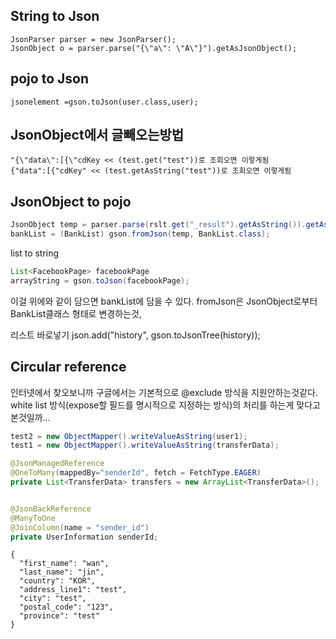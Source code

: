## String to Json
```
JsonParser parser = new JsonParser();
JsonObject o = parser.parse("{\"a\": \"A\"}").getAsJsonObject();
```
## pojo to Json
```
jsonelement =gson.toJson(user.class,user);
```

## JsonObject에서 글빼오는방법
```
"{\"data\":[{\"cdKey << (test.get("test"))로 조회오면 이렇게됨
{"data":[{"cdKey" << (test.getAsString("test"))로 조회오면 이렇게됨
```
## JsonObject to pojo
```java
JsonObject temp = parser.parse(rslt.get("_result").getAsString()).getAsJsonObject();
bankList = (BankList) gson.fromJson(temp, BankList.class);
```

list<pojo> to string
```java
List<FacebookPage> facebookPage
arrayString = gson.toJson(facebookPage);
```

이걸 위에와 같이 담으면 bankList에 담을 수 있다. fromJson은 JsonObject로부터 BankList클래스 형태로 변경하는것,


리스트 바로넣기
json.add("history", gson.toJsonTree(history));

## Circular reference

인터넷에서 찾오보니까 구글에서는 기본적으로 @exclude 방식을 지원안하는것같다. white list 방식(expose할 필드를 명시적으로 지정하는 방식)의 처리를 하는게 맞다고 본것일까...


```java
test2 = new ObjectMapper().writeValueAsString(user1);
test1 = new ObjectMapper().writeValueAsString(transferData);

@JsonManagedReference
@OneToMany(mappedBy="senderId", fetch = FetchType.EAGER)
private List<TransferData> transfers = new ArrayList<TransferData>();


@JsonBackReference
@ManyToOne
@JoinColumn(name = "sender_id")
private UserInformation senderId;
```




```
{
  "first_name": "wan",
  "last_name": "jin",
  "country": "KOR",
  "address_line1": "test",
  "city": "test",
  "postal_code": "123",
  "province": "test"
}
```
